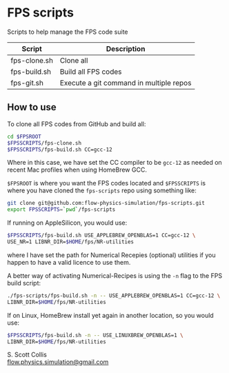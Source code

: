 # FPS scripts

Scripts to help manage the FPS code suite

Script       |  Description
-------------|-------------------
fps-clone.sh |  Clone all 
fps-build.sh |  Build all FPS codes
fps-git.sh   |  Execute a git command in multiple repos

## How to use

To clone all FPS codes from GitHub and build all:
```bash
cd $FPSROOT
$FPSSCRIPTS/fps-clone.sh 
$FPSSCRIPTS/fps-build.sh CC=gcc-12
```
Where in this case, we have set the CC compiler to be `gcc-12` as needed
on recent Mac profiles when using HomeBrew GCC.

`$FPSROOT` is where you want the FPS codes located and `$FPSSCRIPTS` is
where you have cloned the `fps-scripts` repo using something like:
```bash
git clone git@github.com:flow-physics-simulation/fps-scripts.git
export FPSSCRIPTS=`pwd`/fps-scripts
```
If running on AppleSilicon, you would use:
```bash
$FPSSCRIPTS/fps-build.sh USE_APPLEBREW_OPENBLAS=1 CC=gcc-12 \
USE_NR=1 LIBNR_DIR=$HOME/fps/NR-utilities
```
where I have set the path for Numerical Recepies (optional) utilities if you
happen to have a valid licence to use them.

A better way of activating Numerical-Recipes is using the `-n` flag to the
FPS build script:
```bash
./fps-scripts/fps-build.sh -n -- USE_APPLEBREW_OPENBLAS=1 CC=gcc-12 \
LIBNR_DIR=$HOME/fps/NR-utilities
```
If on Linux, HomeBrew install yet again in another location, so you would use:
```bash
$FPSSCRIPTS/fps-build.sh -n -- USE_LINUXBREW_OPENBLAS=1 \
LIBNR_DIR=$HOME/fps/NR-utilities
```

S. Scott Collis\
flow.physics.simulation@gmail.com
